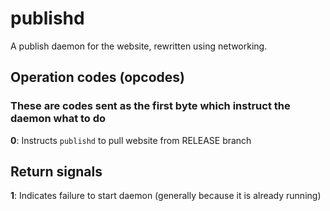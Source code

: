 # publishd
A publish daemon for the website, rewritten using networking.

## Operation codes (opcodes)
### These are codes sent as the first byte which instruct the daemon what to do
**0**: Instructs `publishd` to pull website from RELEASE branch

## Return signals
**1**: Indicates failure to start daemon (generally because it is already running)
